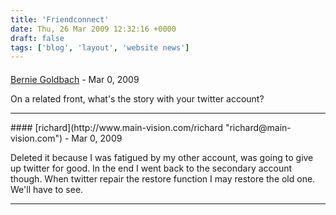 ```yaml
---
title: 'Friendconnect'
date: Thu, 26 Mar 2009 12:32:16 +0000
draft: false
tags: ['blog', 'layout', 'website news']
---
```



#### 
[Bernie Goldbach](http://www.insideview.ie "bgoldbach@yahoo.com") - <time datetime="2009-03-29 21:33:43">Mar 0, 2009</time>

On a related front, what's the story with your twitter account?
<hr />
#### 
[richard](http://www.main-vision.com/richard "richard@main-vision.com") - <time datetime="2009-03-29 21:55:57">Mar 0, 2009</time>

Deleted it because I was fatigued by my other account, was going to give up twitter for good. In the end I went back to the secondary account though. When twitter repair the restore function I may restore the old one. We'll have to see.
<hr />
